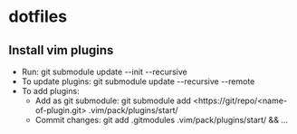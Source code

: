 # dotfiles
## Install vim plugins
* Run: git submodule update --init --recursive
* To update plugins: git submodule update --recursive --remote
* To add plugins:
  * Add as git submodule: git submodule add <https://git/repo/<name-of-plugin.git> .vim/pack/plugins/start/<name-of-plugin>
  * Commit changes: git add .gitmodules .vim/pack/plugins/start/<name-of-plugin> && ...
